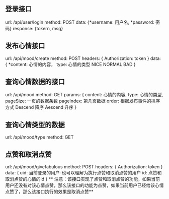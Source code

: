 ## 登录接口

url: /api/user/login
method: POST
data: {*username: 用户名, *password: 密码}
response: {tokern, msg}

## 发布心情接口

url: /api/mood/create
method: POST
headers: {
    Authorization: token
}
data: {
    *content: 心情的内容，
    type: 心情的类型  NICE NORMAL BAD
}


## 查询心情数据的接口

url: /api/mood
method: GET
params: {
    content: 心情的内容,
    type: 心情的类型,
    pageSize: 一页的数据条数
    pageIndex: 第几页数据
    order: 根据发布事件的排序方式 Descend 降序  Aescend 升序
}

## 查询心情类型的数据

url: /api/mood/type
method: GET


## 点赞和取消点赞

url: /api/mood/givefabulous
method: POST
headers: {
    Authorization: token
} 
data: {
    uid: 当前登录的用户-也可以理解为执行点赞和取消点赞的用户
    id: 点赞和取消点赞的心情的id
}
** 注意：该接口实现了点赞和取消点赞的功能，如果当前用户还没有对该心情点赞，那么该接口的功能为点赞，如果当前用户已经给该心情点赞了，那么该接口执行的效果是取消点赞**
